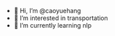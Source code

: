 - 👋 Hi, I’m @caoyuehang
- 👀 I’m interested in transportation
- 🌱 I’m currently learning nlp


<!---
caoyuehang/caoyuehang is a ✨ special ✨ repository because its `README.md` (this file) appears on your GitHub profile.
You can click the Preview link to take a look at your changes.
--->
